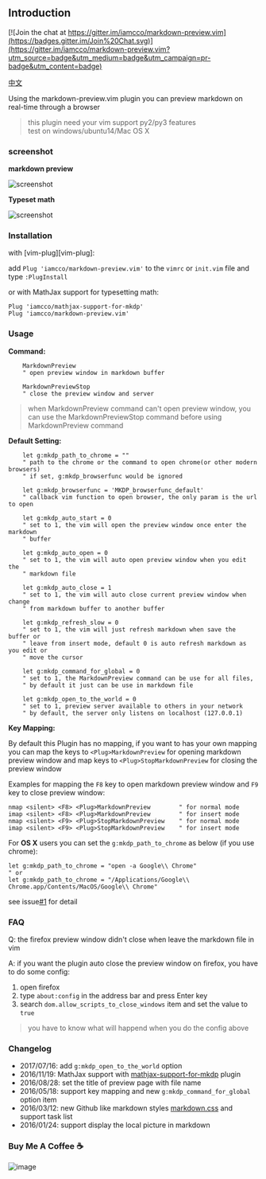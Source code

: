 ## Introduction

[![Join the chat at https://gitter.im/iamcco/markdown-preview.vim](https://badges.gitter.im/Join%20Chat.svg)](https://gitter.im/iamcco/markdown-preview.vim?utm_source=badge&utm_medium=badge&utm_campaign=pr-badge&utm_content=badge)

[中文](./README_cn.md)

Using the markdown-preview.vim plugin you can preview markdown on real-time
through a browser

> this plugin need your vim support py2/py3 features  
> test on windows/ubuntu14/Mac OS X

### screenshot

**markdown preview**

![screenshot](https://cloud.githubusercontent.com/assets/5492542/15363504/839753be-1d4b-11e6-9ac8-def4d7122e8d.gif)

**Typeset math**

![screenshot](https://cloud.githubusercontent.com/assets/5492542/20455946/275dc74c-aea3-11e6-96f8-0d1a47e50f95.png)

### Installation

with [vim-plug][vim-plug]:

add `Plug 'iamcco/markdown-preview.vim'` to the `vimrc` or `init.vim` file and type `:PlugInstall`

or with MathJax support for typesetting math:

```
Plug 'iamcco/mathjax-support-for-mkdp'
Plug 'iamcco/markdown-preview.vim'
```

### Usage

**Command:**

```
    MarkdownPreview
    " open preview window in markdown buffer

    MarkdownPreviewStop
    " close the preview window and server

```
> when MarkdownPreview command can't open preview window, you can use the
MarkdownPreviewStop command before using MarkdownPreview command

**Default Setting:**

```
    let g:mkdp_path_to_chrome = ""
    " path to the chrome or the command to open chrome(or other modern browsers)
    " if set, g:mkdp_browserfunc would be ignored

    let g:mkdp_browserfunc = 'MKDP_browserfunc_default'
    " callback vim function to open browser, the only param is the url to open

    let g:mkdp_auto_start = 0
    " set to 1, the vim will open the preview window once enter the markdown
    " buffer

    let g:mkdp_auto_open = 0
    " set to 1, the vim will auto open preview window when you edit the
    " markdown file

    let g:mkdp_auto_close = 1
    " set to 1, the vim will auto close current preview window when change
    " from markdown buffer to another buffer

    let g:mkdp_refresh_slow = 0
    " set to 1, the vim will just refresh markdown when save the buffer or
    " leave from insert mode, default 0 is auto refresh markdown as you edit or
    " move the cursor

    let g:mkdp_command_for_global = 0
    " set to 1, the MarkdownPreview command can be use for all files,
    " by default it just can be use in markdown file

    let g:mkdp_open_to_the_world = 0
    " set to 1, preview server available to others in your network
    " by default, the server only listens on localhost (127.0.0.1)
```

**Key Mapping:**

By default this Plugin has no mapping, if you want to has your own mapping
you can map the keys to `<Plug>MarkdownPreview` for opening markdown preview window and
map keys to `<Plug>StopMarkdownPreview` for closing the preview window

Examples for mapping the `F8` key to open markdown preview window and `F9` key to
close preview window:

```
nmap <silent> <F8> <Plug>MarkdownPreview        " for normal mode
imap <silent> <F8> <Plug>MarkdownPreview        " for insert mode
nmap <silent> <F9> <Plug>StopMarkdownPreview    " for normal mode
imap <silent> <F9> <Plug>StopMarkdownPreview    " for insert mode
```

For **OS X** users you can set the `g:mkdp_path_to_chrome` as below (if you use chrome):

```
let g:mkdp_path_to_chrome = "open -a Google\\ Chrome"
" or
let g:mkdp_path_to_chrome = "/Applications/Google\\ Chrome.app/Contents/MacOS/Google\\ Chrome"
```
see issue[#1](https://github.com/iamcco/markdown-preview.vim/issues/1) for detail

### FAQ

Q: the firefox preview window didn't close when leave the markdown file in vim

A: if you want the plugin auto close the preview window on firefox, you have to do some config:

1. open firefox
2. type `about:config` in the address bar and press Enter key
3. search `dom.allow_scripts_to_close_windows` item and set the value to `true`

> you have to know what will happend when you do the config above

### Changelog

* 2017/07/16: add `g:mkdp_open_to_the_world` option
* 2016/11/19: MathJax support with [mathjax-support-for-mkdp](https://github.com/iamcco/mathjax-support-for-mkdp) plugin
* 2016/08/28: set the title of preview page with file name
* 2016/05/18: support key mapping and new `g:mkdp_command_for_global` option item
* 2016/03/12: new Github like markdown styles [markdown.css](https://github.com/iamcco/markdown.css) and support task list
* 2016/01/24: support display the local picture in markdown

### Buy Me A Coffee ☕️

![image](https://user-images.githubusercontent.com/5492542/42771079-962216b0-8958-11e8-81c0-520363ce1059.png)
